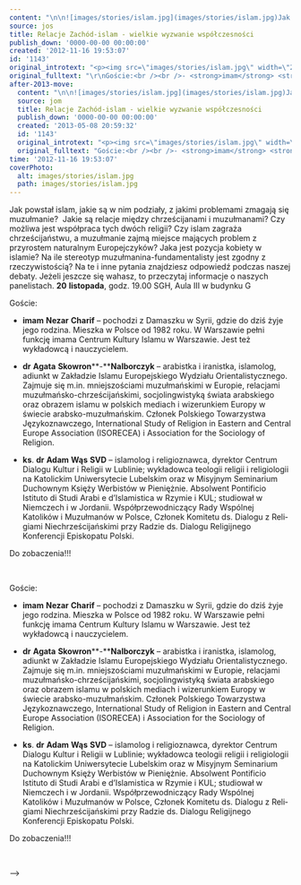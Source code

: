 ```yaml
---
content: "\n\n![images/stories/islam.jpg](images/stories/islam.jpg)Jak powstał islam, jakie są w nim podziały, z jakimi problemami zmagają się muzułmanie?&nbsp;\n Jakie są relacje między chrześcijanami i muzułmanami?\nCzy możliwa jest współpraca tych dwóch religii?\nCzy islam zagraża chrześcijaństwu, a muzułmanie zajmą miejsce mających problem z przyrostem naturalnym Europejczyków?\nJaka jest pozycja kobiety w islamie?\nNa ile stereotyp muzułmanina-fundamentalisty jest zgodny z rzeczywistością?\nNa te i inne pytania znajdziesz odpowiedź podczas naszej debaty.\nJeżeli jeszcze się wahasz, to przeczytaj informacje o naszych panelistach.\n**20** **listopada**, godz. 19.00\nSGH, Aula III w budynku G\n\_\n\n<!--{{intro-break}}-->\nGoście:\n\n- **imam** **Nezar** **Charif** – pochodzi z Damaszku w Syrii, gdzie do dziś żyje jego rodzina. Mieszka w Polsce od 1982 roku. W Warszawie pełni funkcję imama Centrum Kultury Islamu w Warszawie. Jest też wykładowcą i nauczycielem.\n\n- **dr** **Agata** **Skowron****-****Nalborczyk** – arabistka i iranistka, islamolog, adiunkt w Zakładzie Islamu Europejskiego Wydziału Orientalistycznego. Zajmuje się m.in. mniejszościami muzułmańskimi w Europie, relacjami muzułmańsko-chrześcijańskimi, socjolingwistyką świata arabskiego oraz obrazem islamu w polskich mediach i wizerunkiem Europy w świecie arabsko-muzułmańskim. Członek Polskiego Towarzystwa Językoznawczego, International Study of Religion in Eastern and Central Europe Association (ISORECEA) i Association for the \nSociology of Religion.\n- **ks**. **dr** **Adam** **Wąs** **SVD** – islamolog i religioznawca, dyrektor Centrum Dialogu Kul­tur i Religii w Lublinie; wykładowca teologii religii i religiologii na Katolickim Uni­wersytecie Lubelskim oraz w Misyjnym Seminarium Duchownym Księży Werbi­stów w Pieniężnie. Absolwent Pontificio Istituto di Studi Arabi e d’Islamistica w Rzymie i KUL; studiował w Niemczech i w Jordanii. Współprzewodniczący Rady Wspólnej Katolików i Muzułmanów w Polsce, Członek Komitetu ds. Dialogu z Reli­giami Niechrześcijańskimi przy Radzie ds. Dialogu Religijnego Konferencji Episko­patu Polski.\n\n Do zobaczenia!!!\n\n\_\n\n\n<!--CONTENT FROM OLD SERVER (jos before 2013): \n\n![images/stories/islam.jpg](images/stories/islam.jpg)Jak powstał islam, jakie są w nim podziały, z jakimi problemami zmagają się muzułmanie?&nbsp;\n Jakie są relacje między chrześcijanami i muzułmanami?\nCzy możliwa jest współpraca tych dwóch religii?\nCzy islam zagraża chrześcijaństwu, a muzułmanie zajmą miejsce mających problem z przyrostem naturalnym Europejczyków?\nJaka jest pozycja kobiety w islamie?\nNa ile stereotyp muzułmanina-fundamentalisty jest zgodny z rzeczywistością?\nNa te i inne pytania znajdziesz odpowiedź podczas naszej debaty.\nJeżeli jeszcze się wahasz, to przeczytaj informacje o naszych panelistach.\n\r\n\n**20** **listopada**, godz. 19.00\nSGH, Aula III w budynku G\n\r\n\n\_\n\r\n\n<!--{{intro-break}}-->\n\r\nGoście:\n\n- **imam** **Nezar** **Charif** – pochodzi z Damaszku w Syrii, gdzie do dziś żyje jego rodzina. Mieszka w Polsce od 1982 roku. W Warszawie pełni funkcję imama Centrum Kultury Islamu w Warszawie. Jest też wykładowcą i nauczycielem.\n\n- **dr** **Agata** **Skowron****-****Nalborczyk** – arabistka i iranistka, islamolog, adiunkt w Zakładzie Islamu Europejskiego Wydziału Orientalistycznego. Zajmuje się m.in. mniejszościami muzułmańskimi w Europie, relacjami muzułmańsko-chrześcijańskimi, socjolingwistyką świata arabskiego oraz obrazem islamu w polskich mediach i wizerunkiem Europy w świecie arabsko-muzułmańskim. Członek Polskiego Towarzystwa Językoznawczego, International Study of Religion in Eastern and Central Europe Association (ISORECEA) i Association for the Sociology of Religion.\n- **ks**. **dr** **Adam** **Wąs** **SVD** – islamolog i religioznawca, dyrektor Centrum Dialogu Kul­tur i Religii w Lublinie; wykładowca teologii religii i religiologii na Katolickim Uni­wersytecie Lubelskim oraz w Misyjnym Seminarium Duchownym Księży Werbi­stów w Pieniężnie. Absolwent Pontificio Istituto di Studi Arabi e d’Islamistica w Rzymie i KUL; studiował w Niemczech i w Jordanii. Współprzewodniczący Rady Wspólnej Katolików i Muzułmanów w Polsce, Członek Komitetu ds. Dialogu z Reli­giami Niechrześcijańskimi przy Radzie ds. Dialogu Religijnego Konferencji Episko­patu Polski.\n\n Do zobaczenia!!!\r\n\n\_\n\n-->"
source: jos
title: Relacje Zachód-islam - wielkie wyzwanie współczesności
publish_down: '0000-00-00 00:00:00'
created: '2012-11-16 19:53:07'
id: '1143'
original_introtext: "<p><img src=\"images/stories/islam.jpg\" width=\"250\" style=\"margin-right: 10px; margin-bottom: 10px; float: left;\" />Jak powstał islam, jakie są w nim podziały, z jakimi problemami zmagają się muzułmanie?&nbsp;<br /> Jakie są relacje między chrześcijanami i muzułmanami?<br />Czy możliwa jest współpraca tych dwóch religii?<br />Czy islam zagraża chrześcijaństwu, a muzułmanie zajmą miejsce mających problem z przyrostem naturalnym Europejczyków?<br />Jaka jest pozycja kobiety w islamie?<br />Na ile stereotyp muzułmanina-fundamentalisty jest zgodny z rzeczywistością?<br />Na te i inne pytania znajdziesz odpowiedź podczas naszej debaty.<br />Jeżeli jeszcze się wahasz, to przeczytaj informacje o naszych panelistach.</p>\r\n<p><strong>20</strong> <strong>listopada</strong>, godz. 19.00<br />SGH, Aula III w budynku G</p>\r\n<p>\_</p>\r\n"
original_fulltext: "\r\nGoście:<br /><br />- <strong>imam</strong> <strong>Nezar</strong> <strong>Charif</strong> – pochodzi z Damaszku w Syrii, gdzie do dziś żyje jego rodzina. Mieszka w Polsce od 1982 roku. W Warszawie pełni funkcję imama Centrum Kultury Islamu w Warszawie. Jest też wykładowcą i nauczycielem.<br /><br />- <strong>dr</strong> <strong>Agata</strong> <strong>Skowron</strong><strong>-</strong><strong>Nalborczyk</strong> – arabistka i iranistka, islamolog, adiunkt w Zakładzie Islamu Europejskiego Wydziału Orientalistycznego. Zajmuje się m.in. mniejszościami muzułmańskimi w Europie, relacjami muzułmańsko-chrześcijańskimi, socjolingwistyką świata arabskiego oraz obrazem islamu w polskich mediach i wizerunkiem Europy w świecie arabsko-muzułmańskim. Członek Polskiego Towarzystwa Językoznawczego, International Study of Religion in Eastern and Central Europe Association (ISORECEA) i Association for the Sociology of Religion.<br />- <strong>ks</strong>. <strong>dr</strong> <strong>Adam</strong> <strong>Wąs</strong> <strong>SVD</strong> – islamolog i religioznawca, dyrektor Centrum Dialogu Kul­tur i Religii w Lublinie; wykładowca teologii religii i religiologii na Katolickim Uni­wersytecie Lubelskim oraz w Misyjnym Seminarium Duchownym Księży Werbi­stów w Pieniężnie. Absolwent Pontificio Istituto di Studi Arabi e d’Islamistica w Rzymie i KUL; studiował w Niemczech i w Jordanii. Współprzewodniczący Rady Wspólnej Katolików i Muzułmanów w Polsce, Członek Komitetu ds. Dialogu z Reli­giami Niechrześcijańskimi przy Radzie ds. Dialogu Religijnego Konferencji Episko­patu Polski.<br /><br /><br /><br /> Do zobaczenia!!!\r\n<p>\_</p>"
after-2013-move:
  content: "\n\n![images/stories/islam.jpg](images/stories/islam.jpg)Jak powstał islam, jakie są w nim podziały, z jakimi problemami zmagają się muzułmanie?&nbsp;\n Jakie są relacje między chrześcijanami i muzułmanami?\nCzy możliwa jest współpraca tych dwóch religii?\nCzy islam zagraża chrześcijaństwu, a muzułmanie zajmą miejsce mających problem z przyrostem naturalnym Europejczyków?\nJaka jest pozycja kobiety w islamie?\nNa ile stereotyp muzułmanina-fundamentalisty jest zgodny z rzeczywistością?\nNa te i inne pytania znajdziesz odpowiedź podczas naszej debaty.\nJeżeli jeszcze się wahasz, to przeczytaj informacje o naszych panelistach.\n**20** **listopada**, godz. 19.00\nSGH, Aula III w budynku G\n\_\n\n<!--{{intro-break}}-->\nGoście:\n\n- **imam** **Nezar** **Charif** – pochodzi z Damaszku w Syrii, gdzie do dziś żyje jego rodzina. Mieszka w Polsce od 1982 roku. W Warszawie pełni funkcję imama Centrum Kultury Islamu w Warszawie. Jest też wykładowcą i nauczycielem.\n\n- **dr** **Agata** **Skowron****-****Nalborczyk** – arabistka i iranistka, islamolog, adiunkt w Zakładzie Islamu Europejskiego Wydziału Orientalistycznego. Zajmuje się m.in. mniejszościami muzułmańskimi w Europie, relacjami muzułmańsko-chrześcijańskimi, socjolingwistyką świata arabskiego oraz obrazem islamu w polskich mediach i wizerunkiem Europy w świecie arabsko-muzułmańskim. Członek Polskiego Towarzystwa Językoznawczego, International Study of Religion in Eastern and Central Europe Association (ISORECEA) i Association for the \nSociology of Religion.\n- **ks**. **dr** **Adam** **Wąs** **SVD** – islamolog i religioznawca, dyrektor Centrum Dialogu Kul­tur i Religii w Lublinie; wykładowca teologii religii i religiologii na Katolickim Uni­wersytecie Lubelskim oraz w Misyjnym Seminarium Duchownym Księży Werbi­stów w Pieniężnie. Absolwent Pontificio Istituto di Studi Arabi e d’Islamistica w Rzymie i KUL; studiował w Niemczech i w Jordanii. Współprzewodniczący Rady Wspólnej Katolików i Muzułmanów w Polsce, Członek Komitetu ds. Dialogu z Reli­giami Niechrześcijańskimi przy Radzie ds. Dialogu Religijnego Konferencji Episko­patu Polski.\n\n Do zobaczenia!!!\n\n\_\n"
  source: jom
  title: Relacje Zachód-islam - wielkie wyzwanie współczesności
  publish_down: '0000-00-00 00:00:00'
  created: '2013-05-08 20:59:32'
  id: '1143'
  original_introtext: "<p><img src=\"images/stories/islam.jpg\" width=\"250\" style=\"margin-right: 10px; margin-bottom: 10px; float: left;\" />Jak powstał islam, jakie są w nim podziały, z jakimi problemami zmagają się muzułmanie?&nbsp;<br /> Jakie są relacje między chrześcijanami i muzułmanami?<br />Czy możliwa jest współpraca tych dwóch religii?<br />Czy islam zagraża chrześcijaństwu, a muzułmanie zajmą miejsce mających problem z przyrostem naturalnym Europejczyków?<br />Jaka jest pozycja kobiety w islamie?<br />Na ile stereotyp muzułmanina-fundamentalisty jest zgodny z rzeczywistością?<br />Na te i inne pytania znajdziesz odpowiedź podczas naszej debaty.<br />Jeżeli jeszcze się wahasz, to przeczytaj informacje o naszych panelistach.</p>\n<p><strong>20</strong> <strong>listopada</strong>, godz. 19.00<br />SGH, Aula III w budynku G</p>\n<p>\_</p>"
  original_fulltext: "Goście:<br /><br />- <strong>imam</strong> <strong>Nezar</strong> <strong>Charif</strong> – pochodzi z Damaszku w Syrii, gdzie do dziś żyje jego rodzina. Mieszka w Polsce od 1982 roku. W Warszawie pełni funkcję imama Centrum Kultury Islamu w Warszawie. Jest też wykładowcą i nauczycielem.<br /><br />- <strong>dr</strong> <strong>Agata</strong> <strong>Skowron</strong><strong>-</strong><strong>Nalborczyk</strong> – arabistka i iranistka, islamolog, adiunkt w Zakładzie Islamu Europejskiego Wydziału Orientalistycznego. Zajmuje się m.in. mniejszościami muzułmańskimi w Europie, relacjami muzułmańsko-chrześcijańskimi, socjolingwistyką świata arabskiego oraz obrazem islamu w polskich mediach i wizerunkiem Europy w świecie arabsko-muzułmańskim. Członek Polskiego Towarzystwa Językoznawczego, International Study of Religion in Eastern and Central Europe Association (ISORECEA) i Association for the \nSociology of Religion.<br />- <strong>ks</strong>. <strong>dr</strong> <strong>Adam</strong> <strong>Wąs</strong> <strong>SVD</strong> – islamolog i religioznawca, dyrektor Centrum Dialogu Kul­tur i Religii w Lublinie; wykładowca teologii religii i religiologii na Katolickim Uni­wersytecie Lubelskim oraz w Misyjnym Seminarium Duchownym Księży Werbi­stów w Pieniężnie. Absolwent Pontificio Istituto di Studi Arabi e d’Islamistica w Rzymie i KUL; studiował w Niemczech i w Jordanii. Współprzewodniczący Rady Wspólnej Katolików i Muzułmanów w Polsce, Członek Komitetu ds. Dialogu z Reli­giami Niechrześcijańskimi przy Radzie ds. Dialogu Religijnego Konferencji Episko­patu Polski.<br /><br /><br /><br /> Do zobaczenia!!!\n<p>\_</p>"
time: '2012-11-16 19:53:07'
coverPhoto:
  alt: images/stories/islam.jpg
  path: images/stories/islam.jpg
---
```

Jak powstał islam, jakie są w nim podziały, z jakimi problemami zmagają się muzułmanie?&nbsp;
 Jakie są relacje między chrześcijanami i muzułmanami?
Czy możliwa jest współpraca tych dwóch religii?
Czy islam zagraża chrześcijaństwu, a muzułmanie zajmą miejsce mających problem z przyrostem naturalnym Europejczyków?
Jaka jest pozycja kobiety w islamie?
Na ile stereotyp muzułmanina-fundamentalisty jest zgodny z rzeczywistością?
Na te i inne pytania znajdziesz odpowiedź podczas naszej debaty.
Jeżeli jeszcze się wahasz, to przeczytaj informacje o naszych panelistach.
**20** **listopada**, godz. 19.00
SGH, Aula III w budynku G
 

<!--{{intro-break}}-->
Goście:

- **imam** **Nezar** **Charif** – pochodzi z Damaszku w Syrii, gdzie do dziś żyje jego rodzina. Mieszka w Polsce od 1982 roku. W Warszawie pełni funkcję imama Centrum Kultury Islamu w Warszawie. Jest też wykładowcą i nauczycielem.

- **dr** **Agata** **Skowron****-****Nalborczyk** – arabistka i iranistka, islamolog, adiunkt w Zakładzie Islamu Europejskiego Wydziału Orientalistycznego. Zajmuje się m.in. mniejszościami muzułmańskimi w Europie, relacjami muzułmańsko-chrześcijańskimi, socjolingwistyką świata arabskiego oraz obrazem islamu w polskich mediach i wizerunkiem Europy w świecie arabsko-muzułmańskim. Członek Polskiego Towarzystwa Językoznawczego, International Study of Religion in Eastern and Central Europe Association (ISORECEA) i Association for the 
Sociology of Religion.
- **ks**. **dr** **Adam** **Wąs** **SVD** – islamolog i religioznawca, dyrektor Centrum Dialogu Kul­tur i Religii w Lublinie; wykładowca teologii religii i religiologii na Katolickim Uni­wersytecie Lubelskim oraz w Misyjnym Seminarium Duchownym Księży Werbi­stów w Pieniężnie. Absolwent Pontificio Istituto di Studi Arabi e d’Islamistica w Rzymie i KUL; studiował w Niemczech i w Jordanii. Współprzewodniczący Rady Wspólnej Katolików i Muzułmanów w Polsce, Członek Komitetu ds. Dialogu z Reli­giami Niechrześcijańskimi przy Radzie ds. Dialogu Religijnego Konferencji Episko­patu Polski.

 Do zobaczenia!!!

 


<!--CONTENT FROM OLD SERVER (jos before 2013): 

Jak powstał islam, jakie są w nim podziały, z jakimi problemami zmagają się muzułmanie?&nbsp;
 Jakie są relacje między chrześcijanami i muzułmanami?
Czy możliwa jest współpraca tych dwóch religii?
Czy islam zagraża chrześcijaństwu, a muzułmanie zajmą miejsce mających problem z przyrostem naturalnym Europejczyków?
Jaka jest pozycja kobiety w islamie?
Na ile stereotyp muzułmanina-fundamentalisty jest zgodny z rzeczywistością?
Na te i inne pytania znajdziesz odpowiedź podczas naszej debaty.
Jeżeli jeszcze się wahasz, to przeczytaj informacje o naszych panelistach.


**20** **listopada**, godz. 19.00
SGH, Aula III w budynku G


 


<!--{{intro-break}}-->

Goście:

- **imam** **Nezar** **Charif** – pochodzi z Damaszku w Syrii, gdzie do dziś żyje jego rodzina. Mieszka w Polsce od 1982 roku. W Warszawie pełni funkcję imama Centrum Kultury Islamu w Warszawie. Jest też wykładowcą i nauczycielem.

- **dr** **Agata** **Skowron****-****Nalborczyk** – arabistka i iranistka, islamolog, adiunkt w Zakładzie Islamu Europejskiego Wydziału Orientalistycznego. Zajmuje się m.in. mniejszościami muzułmańskimi w Europie, relacjami muzułmańsko-chrześcijańskimi, socjolingwistyką świata arabskiego oraz obrazem islamu w polskich mediach i wizerunkiem Europy w świecie arabsko-muzułmańskim. Członek Polskiego Towarzystwa Językoznawczego, International Study of Religion in Eastern and Central Europe Association (ISORECEA) i Association for the Sociology of Religion.
- **ks**. **dr** **Adam** **Wąs** **SVD** – islamolog i religioznawca, dyrektor Centrum Dialogu Kul­tur i Religii w Lublinie; wykładowca teologii religii i religiologii na Katolickim Uni­wersytecie Lubelskim oraz w Misyjnym Seminarium Duchownym Księży Werbi­stów w Pieniężnie. Absolwent Pontificio Istituto di Studi Arabi e d’Islamistica w Rzymie i KUL; studiował w Niemczech i w Jordanii. Współprzewodniczący Rady Wspólnej Katolików i Muzułmanów w Polsce, Członek Komitetu ds. Dialogu z Reli­giami Niechrześcijańskimi przy Radzie ds. Dialogu Religijnego Konferencji Episko­patu Polski.

 Do zobaczenia!!!

 

-->

<!--{{json:{"created_date":"2012-11-16 19:53:07","publish_down":"0000-00-00 00:00:00","id":"1143"}}}-->
